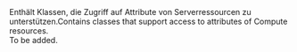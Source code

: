 <Namespace Name="Microsoft.Azure.Management.Compute.Fluent.Models">
  <Docs>
    <summary><span data-ttu-id="8acaf-101">Enthält Klassen, die Zugriff auf Attribute von Serverressourcen zu unterstützen.</span><span class="sxs-lookup"><span data-stu-id="8acaf-101">Contains classes that support access to attributes of Compute resources.</span></span></summary> 
    <remarks>To be added.</remarks>
  </Docs>
</Namespace>
